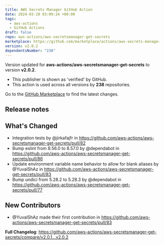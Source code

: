 ```yaml
---
title: AWS Secrets Manager GitHub Action
date: 2024-03-20 03:09:24 +00:00
tags:
  - aws-actions
  - GitHub Actions
draft: false
repo: aws-actions/aws-secretsmanager-get-secrets
marketplace: https://github.com/marketplace/actions/aws-secrets-manager-github-action
version: v2.0.2
dependentsNumber: "238"
---
```



Version updated for **aws-actions/aws-secretsmanager-get-secrets** to version **v2.0.2**.
- This publisher is shown as 'verified' by GitHub.
- This action is used across all versions by **238** repositories.

Go to the [GitHub Marketplace](https://github.com/marketplace/actions/aws-secrets-manager-github-action) to find the latest changes.

## Release notes

## What's Changed
* Integration tests by @jirkafajfr in https://github.com/aws-actions/aws-secretsmanager-get-secrets/pull/82
* Bump eslint from 8.56.0 to 8.57.0 by @dependabot in https://github.com/aws-actions/aws-secretsmanager-get-secrets/pull/86
* Update environment variable name behavior to allow for blank aliases by @YuvalShAz in https://github.com/aws-actions/aws-secretsmanager-get-secrets/pull/83
* Bump undici from 5.28.2 to 5.28.3 by @dependabot in https://github.com/aws-actions/aws-secretsmanager-get-secrets/pull/77

## New Contributors
* @YuvalShAz made their first contribution in https://github.com/aws-actions/aws-secretsmanager-get-secrets/pull/83

**Full Changelog**: https://github.com/aws-actions/aws-secretsmanager-get-secrets/compare/v2.0.1...v2.0.2
